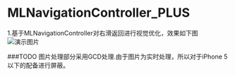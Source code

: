 MLNavigationController_PLUS
===========================
1.基于MLNavigationController对右滑返回进行视觉优化，效果如下图
![演示图片](https://raw.github.com/Coneboy-k/MLNavigationController_PLUS/master/18.gif)



###TODO 
图片处理部分采用GCD处理.由于图片为实时处理，所以对于iPhone 5以下的配备进行屏蔽。